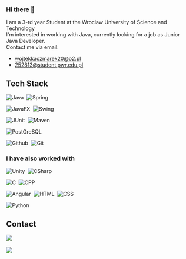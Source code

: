 ### Hi there 👋
I am a 3-rd year Student at the Wroclaw University of Science and Technology \
I'm interested in working with Java, currently looking for a job as Junior Java Developer. \
Contact me via email: 
* wojtekkaczmarek20@o2.pl
* 252813@student.pwr.edu.pl

## Tech Stack
![Java](https://img.shields.io/badge/Java-ED8B00?style=for-the-badge&logo=java&logoColor=white)&nbsp;
![Spring](https://img.shields.io/badge/Spring-6DB33F?style=for-the-badge&logo=spring&logoColor=white)&nbsp;

![JavaFX](https://img.shields.io/badge/JavaFX-1572B6?style=for-the-badge&logo=java&logoColor=white)&nbsp;
![Swing](https://img.shields.io/badge/Swing-E34F26?style=for-the-badge&logo=java&logoColor=white)&nbsp;

![JUnit](https://img.shields.io/badge/JUnit-25A162?style=for-the-badge&logo=junit5&logoColor=white)&nbsp;
![Maven](https://img.shields.io/badge/Maven-C71A36?style=for-the-badge&logo=apachemaven&logoColor=white)&nbsp;

![PostGreSQL](https://img.shields.io/badge/PostgreSQL-316192?style=for-the-badge&logo=postgresql&logoColor=white)&nbsp;

![Github](https://img.shields.io/badge/GitHub-100000?style=for-the-badge&logo=github&logoColor=white)&nbsp;
![Git](https://img.shields.io/badge/-Git-05122A?style=for-the-badge&logo=git&logoColor=white)&nbsp;

### I have also worked with
![Unity](https://img.shields.io/badge/Unity-100000?style=for-the-badge&logo=unity&logoColor=white)&nbsp;
![CSharp](https://img.shields.io/badge/C%23-239120?style=for-the-badge&logo=c-sharp&logoColor=white)&nbsp;

![C](https://img.shields.io/badge/C-00599C?style=for-the-badge&logo=c&logoColor=white)&nbsp;
![CPP](https://img.shields.io/badge/C%2B%2B-00599C?style=for-the-badge&logo=c%2B%2B&logoColor=white)&nbsp;

![Angular](https://img.shields.io/badge/Angular-DD0031?style=for-the-badge&logo=angular&logoColor=white)&nbsp;
![HTML](https://img.shields.io/badge/HTML5-E34F26?style=for-the-badge&logo=html5&logoColor=white)&nbsp;
![CSS](https://img.shields.io/badge/CSS3-1572B6?style=for-the-badge&logo=css3&logoColor=white)&nbsp;

![Python](https://img.shields.io/badge/Python-14354C?style=for-the-badge&logo=python&logoColor=white)&nbsp;

## Contact
<a href="https://mail.google.com"><img src="https://img.shields.io/badge/-252813@student.pwr.edu.pl-D14836?style=for-the-badge&logo=Gmail&logoColor=white"/></a>&nbsp;

<a href="https://mail.google.com"><img src="https://img.shields.io/badge/-wojciechkaczmarek20@gmail.com-D14836?style=for-the-badge&logo=Gmail&logoColor=white"/></a>&nbsp;
